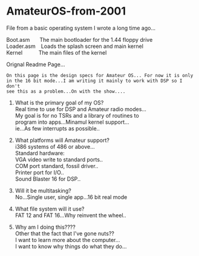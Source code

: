 # AmateurOS-from-2001
File from a basic operating system I wrote a long time ago...

Boot.asm &ensp;&ensp;&nbsp; The main bootloader for the 1.44 floppy drive  
Loader.asm &ensp;		Loads the splash screen and main kernel  
Kernel	&emsp;&emsp;&ensp;			The main files of the kernel

Orignal Readme Page...   

    On this page is the design specs for Amateur OS... For now it is only  
    in the 16 bit mode...I am writing it mainly to work with DSP so I don't  
    see this as a problem...On with the show....  
    
  1. What is the primary goal of my OS?  
     Real time to use for DSP and Amateur radio modes...  
     My goal is for no TSRs and a library of routines to  
     program into apps...Minamul kernel support...  
     ie...As few interrupts as possible..  
       
       
  2. What platforms will Amateur support?  
     i386 systems of 486 or above...  
     Standard hardware:  
     VGA video write to standard ports..  
     COM port standard, fossil driver..  
     Printer port for I/O..  
     Sound Blaster 16 for DSP..  
            
  3. Will it be multitasking?  
     No...Single user, single app...16 bit real mode  
     
  4. What file system will it use?  
     FAT 12 and FAT 16...Why reinvent the wheel..
     
  5. Why am I doing this????  
     Other that the fact that I've gone nuts??  
     I want to learn more about the computer...  
     I want to know why things do what they do...  
     
